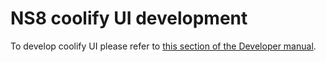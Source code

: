 # NS8 coolify UI development

To develop coolify UI please refer to [this section of the Developer manual](https://nethserver.github.io/ns8-core/ui/modules/#module-ui-development).
